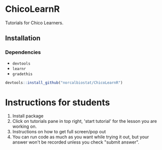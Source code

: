 # ChicoLearnR

Tutorials for Chico Learners. 

## Installation

### Dependencies
* `devtools`
* `learnr`
* `gradethis`

```r
devtools::install_github("norcalbiostat/ChicoLearnR")
```

# Instructions for students

1. Install package
2. Click on tutorials pane in top right, 'start tutorial' for the lesson you are working on. 
3. Instructions on how to get full screen/pop out
4. You can run code as much as you want while trying it out, but your answer won't be recorded unless you check "submit answer". 
